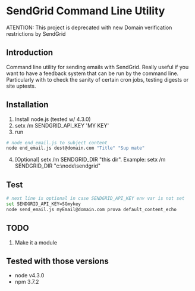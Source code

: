# SendGrid Command Line Utility


ATENTION: This project is deprecated with new Domain verification restrictions by SendGrid


## Introduction
Command line utility for sending emails with SendGrid.
Really useful if you want to have a feedback system that can be run by the command line.  
Particularly with to check the sanity of certain cron jobs, testing digests or site uptests.
## Installation
1. Install node.js (tested w/ 4.3.0)
2. setx /m SENDGRID_API_KEY 'MY KEY'
3. run
```sh
# node end_email.js to subject content
node end_email.js dest@domain.com "Title" "Sup mate"
```
4. [Optional] setx /m SENDGRID_DIR "this dir".
        Example: setx /m SENDGRID_DIR "c:\node\sendgrid"

## Test
```sh
# next line is optional in case SENDGRID_API_KEY env var is not set
set SENDGRID_API_KEY=SGmykey
node send_email.js myEmail@domain.com prova default_content_echo
```

## TODO
1. Make it a module

## Tested with those versions
* node v4.3.0
* npm 3.7.2
